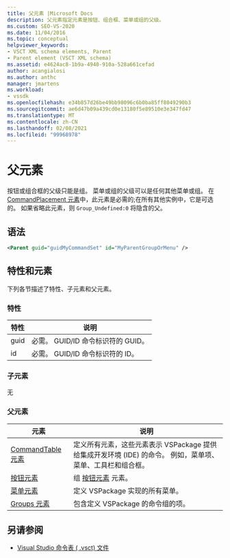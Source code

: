 ```yaml
---
title: 父元素 |Microsoft Docs
description: 父元素指定元素是按钮、组合框、菜单或组的父级。
ms.custom: SEO-VS-2020
ms.date: 11/04/2016
ms.topic: conceptual
helpviewer_keywords:
- VSCT XML schema elements, Parent
- Parent element (VSCT XML schema)
ms.assetid: e4624ac8-1b9a-4940-910a-528a661cefad
author: acangialosi
ms.author: anthc
manager: jmartens
ms.workload:
- vssdk
ms.openlocfilehash: e34b857d26be49bb98096c6b0ba85ff8049290b3
ms.sourcegitcommit: ae6d47b09a439cd0e13180f5e89510e3e347fd47
ms.translationtype: MT
ms.contentlocale: zh-CN
ms.lasthandoff: 02/08/2021
ms.locfileid: "99968978"
---
```

# <a name="parent-element"></a>父元素
按钮或组合框的父级只能是组。 菜单或组的父级可以是任何其他菜单或组。 在 [CommandPlacement 元素](../extensibility/commandplacement-element.md)中，此元素是必需的;在所有其他实例中，它是可选的。 如果省略此元素，则 `Group_Undefined:0` 将隐含的父。

## <a name="syntax"></a>语法

```xml
<Parent guid="guidMyCommandSet" id="MyParentGroupOrMenu" />
```

## <a name="attributes-and-elements"></a>特性和元素
 下列各节描述了特性、子元素和父元素。

### <a name="attributes"></a>特性

|特性|说明|
|---------------|-----------------|
|guid|必需。 GUID/ID 命令标识符的 GUID。|
|id|必需。 GUID/ID 命令标识符的 ID。|

### <a name="child-elements"></a>子元素
 无

### <a name="parent-elements"></a>父元素

|元素|说明|
|-------------|-----------------|
|[CommandTable 元素](../extensibility/commandtable-element.md)|定义所有元素，这些元素表示 VSPackage 提供给集成开发环境 (IDE) 的命令。 例如，菜单项、菜单、工具栏和组合框。|
|[按钮元素](../extensibility/buttons-element.md)|组 [按钮元素](../extensibility/button-element.md) 元素。|
|[菜单元素](../extensibility/menus-element.md)|定义 VSPackage 实现的所有菜单。|
|[Groups 元素](../extensibility/groups-element.md)|包含定义 VSPackage 的命令组的项。|

## <a name="see-also"></a>另请参阅
- [Visual Studio 命令表 ( .vsct) 文件](../extensibility/internals/visual-studio-command-table-dot-vsct-files.md)
